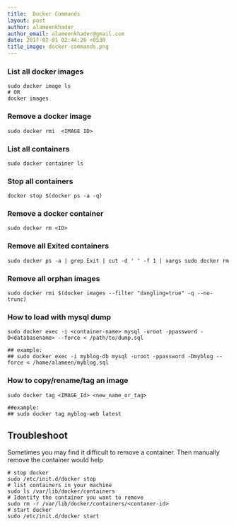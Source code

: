 ```yaml
---
title:  Docker Commands
layout: post
author: alameenkhader
author_email: alameenkhader@gmail.com
date: 2017-02-01 02:44:26 +0530
title_image: docker-commands.png
---
```


### List all docker images

    sudo docker image ls
    # OR
    docker images

### Remove a docker image

    sudo docker rmi  <IMAGE ID>

### List all containers

    sudo docker container ls

### Stop all containers

    docker stop $(docker ps -a -q)

### Remove a docker container

    sudo docker rm <ID>

### Remove all Exited containers

    sudo docker ps -a | grep Exit | cut -d ' ' -f 1 | xargs sudo docker rm

### Remove all orphan images

    sudo docker rmi $(docker images --filter "dangling=true" -q --no-trunc)


### How to load with mysql dump

    sudo docker exec -i <container-name> mysql -uroot -ppassword -D<databasename> --force < /path/to/dump.sql

    ## example:
    ## sudo docker exec -i myblog-db mysql -uroot -ppassword -Dmyblog --force < /home/alameen/myblog.sql

### How to copy/rename/tag an image

    sudo docker tag <IMAGE_Id> <new_name_or_tag>

    ##example:
    ## sudo docker tag myblog-web latest

## Troubleshoot


Sometimes you may find it difficult to remove a container. Then manually remove the container would help

    # stop docker
    sudo /etc/init.d/docker stop
    # list containers in your machine
    sudo ls /var/lib/docker/containers
    # Identify the container you want to remove
    sudo rm -r /var/lib/docker/containers/<contaner-id>
    # start docker
    sudo /etc/init.d/docker start
